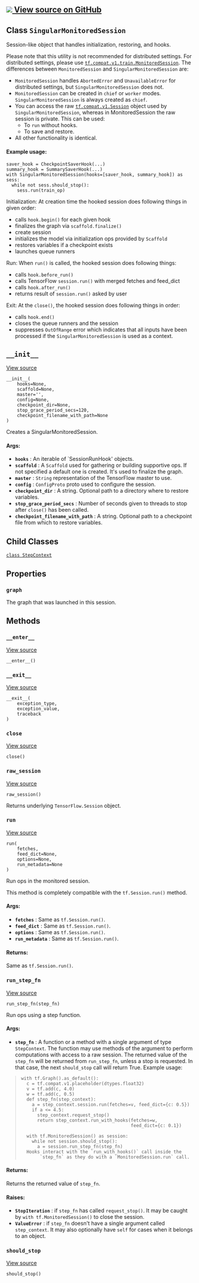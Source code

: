 [ ![](https://tensorflow.google.cn/images/GitHub-Mark-32px.png) View source on
GitHub
](https://github.com/tensorflow/tensorflow/blob/r2.0/tensorflow/python/training/monitored_session.py#L1018-L1108)  
---  
  
## Class `SingularMonitoredSession`

Session-like object that handles initialization, restoring, and hooks.

Please note that this utility is not recommended for distributed settings. For
distributed settings, please use
[`tf.compat.v1.train.MonitoredSession`](https://tensorflow.google.cn/api_docs/python/tf/compat/v1/train/MonitoredSession).
The differences between `MonitoredSession` and `SingularMonitoredSession` are:

  * `MonitoredSession` handles `AbortedError` and `UnavailableError` for distributed settings, but `SingularMonitoredSession` does not.
  * `MonitoredSession` can be created in `chief` or `worker` modes. `SingularMonitoredSession` is always created as `chief`.
  * You can access the raw [`tf.compat.v1.Session`](https://tensorflow.google.cn/api_docs/python/tf/compat/v1/Session) object used by `SingularMonitoredSession`, whereas in MonitoredSession the raw session is private. This can be used: 
    * To `run` without hooks.
    * To save and restore.
  * All other functionality is identical.

#### Example usage:

    
    
    saver_hook = CheckpointSaverHook(...)
    summary_hook = SummarySaverHook(...)
    with SingularMonitoredSession(hooks=[saver_hook, summary_hook]) as sess:
      while not sess.should_stop():
        sess.run(train_op)
    

Initialization: At creation time the hooked session does following things in
given order:

  * calls `hook.begin()` for each given hook
  * finalizes the graph via `scaffold.finalize()`
  * create session
  * initializes the model via initialization ops provided by `Scaffold`
  * restores variables if a checkpoint exists
  * launches queue runners

Run: When `run()` is called, the hooked session does following things:

  * calls `hook.before_run()`
  * calls TensorFlow `session.run()` with merged fetches and feed_dict
  * calls `hook.after_run()`
  * returns result of `session.run()` asked by user

Exit: At the `close()`, the hooked session does following things in order:

  * calls `hook.end()`
  * closes the queue runners and the session
  * suppresses `OutOfRange` error which indicates that all inputs have been processed if the `SingularMonitoredSession` is used as a context.

## `__init__`

[View
source](https://github.com/tensorflow/tensorflow/blob/r2.0/tensorflow/python/training/monitored_session.py#L1071-L1104)

    
    
    __init__(
        hooks=None,
        scaffold=None,
        master='',
        config=None,
        checkpoint_dir=None,
        stop_grace_period_secs=120,
        checkpoint_filename_with_path=None
    )
    

Creates a SingularMonitoredSession.

#### Args:

  * **`hooks`** : An iterable of `SessionRunHook' objects.
  * **`scaffold`** : A `Scaffold` used for gathering or building supportive ops. If not specified a default one is created. It's used to finalize the graph.
  * **`master`** : `String` representation of the TensorFlow master to use.
  * **`config`** : `ConfigProto` proto used to configure the session.
  * **`checkpoint_dir`** : A string. Optional path to a directory where to restore variables.
  * **`stop_grace_period_secs`** : Number of seconds given to threads to stop after `close()` has been called.
  * **`checkpoint_filename_with_path`** : A string. Optional path to a checkpoint file from which to restore variables.

## Child Classes

[`class
StepContext`](https://tensorflow.google.cn/api_docs/python/tf/compat/v1/train/MonitoredSession/StepContext)

## Properties

### `graph`

The graph that was launched in this session.

## Methods

### `__enter__`

[View
source](https://github.com/tensorflow/tensorflow/blob/r2.0/tensorflow/python/training/monitored_session.py#L855-L856)

    
    
    __enter__()
    

### `__exit__`

[View
source](https://github.com/tensorflow/tensorflow/blob/r2.0/tensorflow/python/training/monitored_session.py#L858-L863)

    
    
    __exit__(
        exception_type,
        exception_value,
        traceback
    )
    

### `close`

[View
source](https://github.com/tensorflow/tensorflow/blob/r2.0/tensorflow/python/training/monitored_session.py#L852-L853)

    
    
    close()
    

### `raw_session`

[View
source](https://github.com/tensorflow/tensorflow/blob/r2.0/tensorflow/python/training/monitored_session.py#L1106-L1108)

    
    
    raw_session()
    

Returns underlying `TensorFlow.Session` object.

### `run`

[View
source](https://github.com/tensorflow/tensorflow/blob/r2.0/tensorflow/python/training/monitored_session.py#L736-L754)

    
    
    run(
        fetches,
        feed_dict=None,
        options=None,
        run_metadata=None
    )
    

Run ops in the monitored session.

This method is completely compatible with the `tf.Session.run()` method.

#### Args:

  * **`fetches`** : Same as `tf.Session.run()`.
  * **`feed_dict`** : Same as `tf.Session.run()`.
  * **`options`** : Same as `tf.Session.run()`.
  * **`run_metadata`** : Same as `tf.Session.run()`.

#### Returns:

Same as `tf.Session.run()`.

### `run_step_fn`

[View
source](https://github.com/tensorflow/tensorflow/blob/r2.0/tensorflow/python/training/monitored_session.py#L756-L810)

    
    
    run_step_fn(step_fn)
    

Run ops using a step function.

#### Args:

  * **`step_fn`** : A function or a method with a single argument of type `StepContext`. The function may use methods of the argument to perform computations with access to a raw session. The returned value of the `step_fn` will be returned from `run_step_fn`, unless a stop is requested. In that case, the next `should_stop` call will return True. Example usage:

>
>     with tf.Graph().as_default():
>       c = tf.compat.v1.placeholder(dtypes.float32)
>       v = tf.add(c, 4.0)
>       w = tf.add(c, 0.5)
>       def step_fn(step_context):
>         a = step_context.session.run(fetches=v, feed_dict={c: 0.5})
>         if a <= 4.5:
>           step_context.request_stop()
>           return step_context.run_with_hooks(fetches=w,
>                                              feed_dict={c: 0.1})
>  
>       with tf.MonitoredSession() as session:
>         while not session.should_stop():
>           a = session.run_step_fn(step_fn)
>       Hooks interact with the `run_with_hooks()` call inside the
>            `step_fn` as they do with a `MonitoredSession.run` call.
>  

#### Returns:

Returns the returned value of `step_fn`.

#### Raises:

  * **`StopIteration`** : if `step_fn` has called `request_stop()`. It may be caught by `with tf.MonitoredSession()` to close the session.
  * **`ValueError`** : if `step_fn` doesn't have a single argument called `step_context`. It may also optionally have `self` for cases when it belongs to an object.

### `should_stop`

[View
source](https://github.com/tensorflow/tensorflow/blob/r2.0/tensorflow/python/training/monitored_session.py#L849-L850)

    
    
    should_stop()
    


